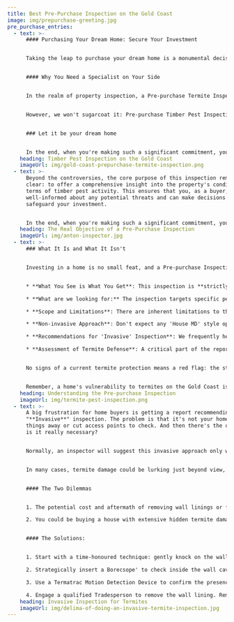 ```yaml
---
title: Best Pre-Purchase Inspection on the Gold Coast
image: img/prepurchase-greeting.jpg
pre_purchase_entries:
  - text: >-
      #### Purchasing Your Dream Home: Secure Your Investment


      Taking the leap to purchase your dream home is a monumental decision. While you're envisioning sunny mornings and cozy evenings, you certainly don't want to discover that behind those beautiful walls lies a ticking time bomb of termite damage, turning your dream into a nightmare.


      #### Why You Need a Specialist on Your Side


      In the realm of property inspection, a Pre-purchase Termite Inspection stands out in its importance. It's not just a mere recommendation – there's an entire **Australian Standard, AS 4349.3.2010**: Timber Pest Inspection, dedicated to ensuring it's done right.


      However, we won't sugarcoat it: Pre-purchase Timber Pest Inspections have been a point of contention. There have been instances where inspectors, unfortunately, either overlook evident signs or fail to provide the necessary guidance. Such oversights can lead to disputes and, in some cases, legal battles. Some buyers might even perceive this as an opportunity to claim compensation from the inspection company's insurance.


      ### Let it be your dream home


      In the end, when you're making such a significant commitment, you deserve to have all the facts at your fingertips. Entrust this task to seasoned experts, and ensure your dream home remains just that – a dream come true.
    heading: Timber Pest Inspection on the Gold Coast
    imageUrl: img/gold-coast-prepurchase-termite-inspection.png
  - text: >-
      Beyond the controversies, the core purpose of this inspection remains
      clear: to offer a comprehensive insight into the property's condition in
      terms of timber pest activity. This ensures that you, as a buyer, are
      well-informed about any potential threats and can make decisions that
      safeguard your investment.


      In the end, when you're making such a significant commitment, you deserve to have all the facts at your fingertips. 
    heading: The Real Objective of a Pre-Purchase Inspection
    imageUrl: img/anton-inspector.jpg
  - text: >-
      ### What It Is and What It Isn't


      Investing in a home is no small feat, and a Pre-purchase Inspection (Timber Pest) can be one of the most crucial steps to ensure that your investment is sound. Here's what you should know about the process:


      * **What You See is What You Get**: This inspection is **strictly visual**. Despite technological advances, we haven't yet achieved X-ray vision capabilities. So, don't expect insights into areas hidden behind walls or concealed by permanent fixtures.

      * **What are we looking for:** The inspection targets specific pests: Subterranean Termites, Borer activity, and Fungal Decay. Note: Drywood Termites (Family: KALOTERMITIDAE) are not on this list. 

      * **Scope and Limitations**: There are inherent limitations to this process. It's so vital that we have a mandatory "Timber Pest Inspection Agreement" form, which every client must acknowledge before proceeding. This isn't us avoiding responsibility but ensuring transparency and setting clear expectations.

      * **Non-invasive Approach**: Don't expect any 'House MD' style operations here. The inspection remains non-intrusive, meaning there's no cutting, dismantling, or moving of any part of the property or fixtures.

      * **Recommendations for 'Invasive' Inspection**: We frequently hear from Gold Coast homebuyers receiving a recommendation for a more in-depth, invasive inspection. If you find yourself in this situation, check below for the next steps and things you may need to arrange.

      * **Assessment of Termite Defense**: A critical part of the report should address the **Termite Management System**. Is it up to date? Is it effective? 


      No signs of a current termite protection means a red flag: the structure becomes a **HIGH** risk for termite invasion. **Pro Tip**: If the house lacks this protection, consider negotiating the installation cost of a chemical treatment before finalizing your purchase.


      Remember, a home's vulnerability to termites on the Gold Coast isn't just about its location or the time of year. More often than not, the real issue is the absence of a current termite prevention system. Ensure your dream home has the best defence against these unwelcome guests.
    heading: Understanding the Pre-purchase Inspection
    imageUrl: img/termite-pest-inspection.png
  - text: >-
      A big frustration for home buyers is getting a report recommending an
      "**Invasive**" inspection. The problem is that it's not your home to pull
      things away or cut access points to check. And then there's the question;
      is it really necessary?


      Normally, an inspector will suggest this invasive approach only when there's a strong suspicion of termite activity in a particular area. It shouldn’t be a generalized recommendation to absolve them of accountability. Instead, it should be grounded in specific observations.


      In many cases, termite damage could be lurking just beyond view, behind wall linings. Without direct visual access, it’s almost impossible to determine the severity of this damage.


      #### The Two Dilemmas


      1. The potential cost and aftermath of removing wall linings or fixtures might exceed the actual costs of termite repair.

      2. You could be buying a house with extensive hidden termite damage if you don't check.


      #### The Solutions:


      1. Start with a time-honoured technique: gently knock on the wall with a closed fist. Listening for the tell-tale signs of crumbling termite residue can provide initial insights.

      2. Strategically insert a Borecsope' to check inside the wall cavities that doesn't cause significant damage.

      3. Use a Termatrac Motion Detection Device to confirm the presence of live termites.

      4. Engage a qualified Tradesperson to remove the wall lining. Remember, you can only do this with the permission of the Seller.
    heading: Invasive Inspection for Termites
    imageUrl: img/delima-of-doing-an-invasive-termite-inspection.jpg
---
```

